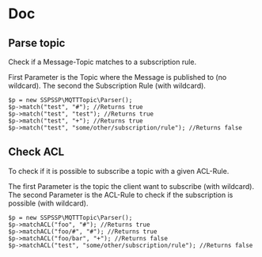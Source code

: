 # Doc
## Parse topic
Check if a Message-Topic matches to a subscription rule.

First Parameter is the Topic where the Message is published to (no wildcard).
The second the Subscription Rule (with wildcard).

```
$p = new SSPSSP\MQTTTopic\Parser();
$p->match("test", "#"); //Returns true
$p->match("test", "test"); //Returns true
$p->match("test", "+"); //Returns true
$p->match("test", "some/other/subscription/rule"); //Returns false
```

## Check ACL
To check if it is possible to subscribe a topic with a given ACL-Rule.

The first Parameter is the topic the client want to subscribe (with wildcard).
The second Parameter is the ACL-Rule to check if the subscription is possible (with wildcard).

```
$p = new SSPSSP\MQTTTopic\Parser();
$p->matchACL("foo", "#"); //Returns true
$p->matchACL("foo/#", "#"); //Returns true
$p->matchACL("foo/bar", "+"); //Returns false
$p->matchACL("test", "some/other/subscription/rule"); //Returns false
```
